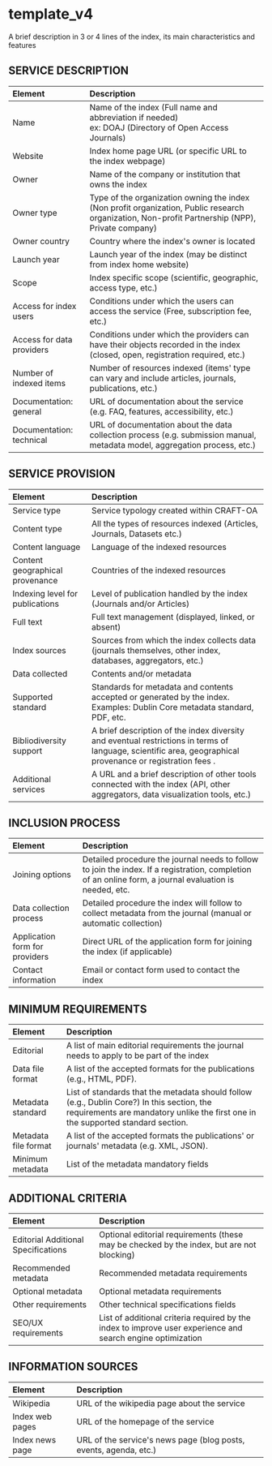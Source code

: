 # template_v4

A brief description in 3 or 4 lines of the index, its main characteristics and features


## SERVICE DESCRIPTION

| Element | Description |
| :- | :- |
| Name | Name of the index (Full name and abbreviation if needed) <br>ex: DOAJ (Directory of Open Access Journals) |
| Website | Index home page URL (or specific URL to the index webpage) |
| Owner | Name of the company or institution that owns the  index |
| Owner type | Type of the organization owning the index (Non profit organization, Public research organization, Non-profit Partnership (NPP), Private company) |
| Owner country | Country where the index's owner is located |
| Launch year | Launch year of the index (may be distinct from index home website) |
| Scope | Index specific scope (scientific, geographic, access type, etc.) |
| Access for index users | Conditions under which the users can access the service (Free, subscription fee, etc.) |
| Access for data providers | Conditions under which the providers can have their objects recorded in the index (closed, open, registration required, etc.) |
| Number of indexed items | Number of resources indexed (items' type can vary and include articles, journals, publications, etc.) |
| Documentation: general | URL of documentation about the service (e.g. FAQ, features, accessibility, etc.) |
| Documentation: technical | URL of documentation about the data collection process (e.g. submission manual, metadata model, aggregation process, etc.) |

## SERVICE PROVISION

| Element | Description |
| :- | :- |
| Service type | Service typology created within CRAFT-OA |
| Content type | All the types of resources indexed (Articles, Journals, Datasets etc.) |
| Content language | Language of the indexed resources |
| Content geographical provenance | Countries of the indexed resources |
| Indexing level for publications | Level of publication handled by the index (Journals and/or Articles) |
| Full text | Full text management (displayed, linked, or absent) |
| Index sources | Sources from which the index collects data (journals themselves, other index, databases, aggregators, etc.) |
| Data collected | Contents and/or metadata |
| Supported standard | Standards for metadata and contents accepted or generated by the index. Examples: Dublin Core metadata standard, PDF, etc. |
| Bibliodiversity support | A brief description of the index diversity and eventual restrictions in terms of language, scientific area, geographical provenance or registration fees . |
| Additional services | A URL and a brief description of other tools connected with the index (API, other aggregators, data visualization tools, etc.) |

## INCLUSION PROCESS

| Element | Description |
| :- | :- |
| Joining options | Detailed procedure the journal needs to follow to join the index. If a registration, completion of an online form, a journal evaluation is needed, etc. |
| Data collection process | Detailed procedure the index will follow to collect metadata from the journal (manual or automatic collection) |
| Application form for providers | Direct URL of the application form for joining the index (if applicable) |
| Contact information | Email or contact form used to contact the index |

## MINIMUM REQUIREMENTS

| Element | Description |
| :- | :- |
| Editorial | A list of main editorial requirements the journal needs to apply to be part of the index  |
| Data file format | A list of the accepted formats for the publications (e.g., HTML, PDF).   |
| Metadata standard | List of standards that the metadata should follow (e.g., Dublin Core?) In this section, the requirements are mandatory unlike the first one in the supported standard section. |
| Metadata file format | A list of the accepted formats the publications' or journals' metadata (e.g. XML, JSON). |
| Minimum metadata | List of the metadata mandatory fields |

## ADDITIONAL CRITERIA

| Element | Description |
| :- | :- |
| Editorial Additional Specifications | Optional editorial requirements (these may be checked by the index, but are not blocking) |
| Recommended metadata | Recommended metadata requirements |
| Optional metadata | Optional metadata requirements |
| Other requirements | Other technical specifications fields |
| SEO/UX requirements | List of additional criteria required by the index to improve user experience and search engine optimization |

## INFORMATION SOURCES

| Element | Description |
| :- | :- |
| Wikipedia | URL of the wikipedia page about the service |
| Index web pages | URL of the homepage of the service |
| Index news page | URL of the service's news page (blog posts, events, agenda, etc.) |